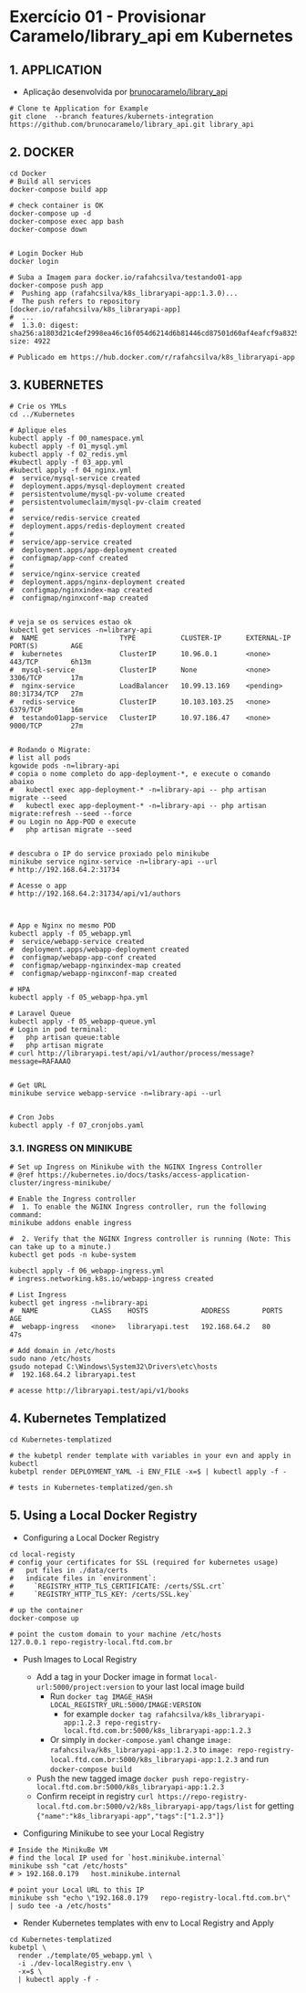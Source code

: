 # Exercício 01 - Provisionar Caramelo/library_api em Kubernetes


## 1. APPLICATION

- Aplicação desenvolvida por [brunocaramelo/library_api](https://github.com/brunocaramelo/library_api)

````shell script
# Clone te Application for Example
git clone  --branch features/kubernets-integration https://github.com/brunocaramelo/library_api.git library_api
````


## 2. DOCKER

````shell script
cd Docker
# Build all services
docker-compose build app

# check container is OK
docker-compose up -d
docker-compose exec app bash
docker-compose down


# Login Docker Hub
docker login

# Suba a Imagem para docker.io/rafahcsilva/testando01-app
docker-compose push app
#  Pushing app (rafahcsilva/k8s_libraryapi-app:1.3.0)...
#  The push refers to repository [docker.io/rafahcsilva/k8s_libraryapi-app]
#  ...
#  1.3.0: digest: sha256:a1803d21c4ef2998ea46c16f054d6214d6b81446cd87501d60af4eafcf9a8325 size: 4922

# Publicado em https://hub.docker.com/r/rafahcsilva/k8s_libraryapi-app
````


## 3. KUBERNETES 

````shell script
# Crie os YMLs
cd ../Kubernetes

# Aplique eles
kubectl apply -f 00_namespace.yml
kubectl apply -f 01_mysql.yml
kubectl apply -f 02_redis.yml
#kubectl apply -f 03_app.yml
#kubectl apply -f 04_nginx.yml
#  service/mysql-service created
#  deployment.apps/mysql-deployment created
#  persistentvolume/mysql-pv-volume created
#  persistentvolumeclaim/mysql-pv-claim created
#
#  service/redis-service created
#  deployment.apps/redis-deployment created
#
#  service/app-service created
#  deployment.apps/app-deployment created
#  configmap/app-conf created
#
#  service/nginx-service created
#  deployment.apps/nginx-deployment created
#  configmap/nginxindex-map created
#  configmap/nginxconf-map created


# veja se os services estao ok
kubectl get services -n=library-api
#  NAME                    TYPE           CLUSTER-IP      EXTERNAL-IP   PORT(S)        AGE
#  kubernetes              ClusterIP      10.96.0.1       <none>        443/TCP        6h13m
#  mysql-service           ClusterIP      None            <none>        3306/TCP       17m
#  nginx-service           LoadBalancer   10.99.13.169    <pending>     80:31734/TCP   27m
#  redis-service           ClusterIP      10.103.103.25   <none>        6379/TCP       16m
#  testando01app-service   ClusterIP      10.97.186.47    <none>        9000/TCP       27m


# Rodando o Migrate:
# list all pods
kgowide pods -n=library-api
# copia o nome completo do app-deployment-*, e execute o comando abaixo
#   kubectl exec app-deployment-* -n=library-api -- php artisan migrate --seed
#   kubectl exec app-deployment-* -n=library-api -- php artisan migrate:refresh --seed --force
# ou Login no App-POD e execute
#   php artisan migrate --seed


# descubra o IP do service proxiado pelo minikube
minikube service nginx-service -n=library-api --url
# http://192.168.64.2:31734

# Acesse o app
# http://192.168.64.2:31734/api/v1/authors



# App e Nginx no mesmo POD
kubectl apply -f 05_webapp.yml
#  service/webapp-service created
#  deployment.apps/webapp-deployment created
#  configmap/webapp-app-conf created
#  configmap/webapp-nginxindex-map created
#  configmap/webapp-nginxconf-map created

# HPA
kubectl apply -f 05_webapp-hpa.yml

# Laravel Queue
kubectl apply -f 05_webapp-queue.yml
# Login in pod terminal:
#   php artisan queue:table
#   php artisan migrate
# curl http://libraryapi.test/api/v1/author/process/message?message=RAFAAAO


# Get URL
minikube service webapp-service -n=library-api --url


# Cron Jobs
kubectl apply -f 07_cronjobs.yaml
````


### 3.1. INGRESS ON MINIKUBE

````shell script
# Set up Ingress on Minikube with the NGINX Ingress Controller
# @ref https://kubernetes.io/docs/tasks/access-application-cluster/ingress-minikube/

# Enable the Ingress controller
#  1. To enable the NGINX Ingress controller, run the following command:
minikube addons enable ingress

#  2. Verify that the NGINX Ingress controller is running (Note: This can take up to a minute.)
kubectl get pods -n kube-system

kubectl apply -f 06_webapp-ingress.yml
# ingress.networking.k8s.io/webapp-ingress created

# List Ingress
kubectl get ingress -n=library-api
#  NAME             CLASS    HOSTS             ADDRESS        PORTS   AGE
#  webapp-ingress   <none>   libraryapi.test   192.168.64.2   80      47s

# Add domain in /etc/hosts
sudo nano /etc/hosts
gsudo notepad C:\Windows\System32\Drivers\etc\hosts
#  192.168.64.2 libraryapi.test

# acesse http://libraryapi.test/api/v1/books
````


## 4. Kubernetes Templatized

````shell script
cd Kubernetes-templatized

# the kubetpl render template with variables in your evn and apply in kubectl
kubetpl render DEPLOYMENT_YAML -i ENV_FILE -x=$ | kubectl apply -f -

# tests in Kubernetes-templatized/gen.sh
````


## 5. Using a Local Docker Registry

- Configuring a Local Docker Registry
````shell script
cd local-registy
# config your certificates for SSL (required for kubernetes usage)
#   put files in ./data/certs
#   indicate files in `environment`:
#     `REGISTRY_HTTP_TLS_CERTIFICATE: /certs/SSL.crt`
#     `REGISTRY_HTTP_TLS_KEY: /certs/SSL.key`

# up the container
docker-compose up

# point the custom domain to your machine /etc/hosts
127.0.0.1 repo-registry-local.ftd.com.br
````

- Push Images to Local Registry
    - Add a tag in your Docker image in format `local-url:5000/project:version` to your last local image build
        - Run `docker tag IMAGE_HASH LOCAL_REGISTRY_URL:5000/IMAGE:VERSION`
            - for example `docker tag rafahcsilva/k8s_libraryapi-app:1.2.3 repo-registry-local.ftd.com.br:5000/k8s_libraryapi-app:1.2.3`
        - Or simply in `docker-compose.yaml` change `image: rafahcsilva/k8s_libraryapi-app:1.2.3` to `image: repo-registry-local.ftd.com.br:5000/k8s_libraryapi-app:1.2.3` and run `docker-compose build` 
    - Push the new tagged image `docker push repo-registry-local.ftd.com.br:5000/k8s_libraryapi-app:1.2.3`
    - Confirm receipt in registry `curl https://repo-registry-local.ftd.com.br:5000/v2/k8s_libraryapi-app/tags/list` for getting `{"name":"k8s_libraryapi-app","tags":["1.2.3"]}`

- Configuring Minikube to see your Local Registry
````shell script
# Inside the MinikuBe VM
# find the local IP used for `host.minikube.internal`
minikube ssh "cat /etc/hosts"
# > 192.168.0.179   host.minikube.internal

# point your Local URL to this IP 
minikube ssh "echo \"192.168.0.179   repo-registry-local.ftd.com.br\" | sudo tee -a /etc/hosts"
````

- Render Kubernetes templates with env to Local Registry and Apply
````shell script
cd Kubernetes-templatized
kubetpl \
  render ./template/05_webapp.yml \
  -i ./dev-localRegistry.env \
  -x=$ \
  | kubectl apply -f -
````
